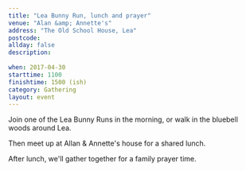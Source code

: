 ```yaml
---
title: "Lea Bunny Run, lunch and prayer"
venue: "Alan &amp; Annette's"
address: "The Old School House, Lea"
postcode: 
allday: false
description: 
  
when: 2017-04-30
starttime: 1100
finishtime: 1500 (ish)
category: Gathering
layout: event
---
```

Join one of the Lea Bunny Runs in the morning, or walk in the bluebell woods around Lea.

Then meet up at Allan &amp; Annette's house for a shared lunch.

After lunch, we'll gather together for a family prayer time.